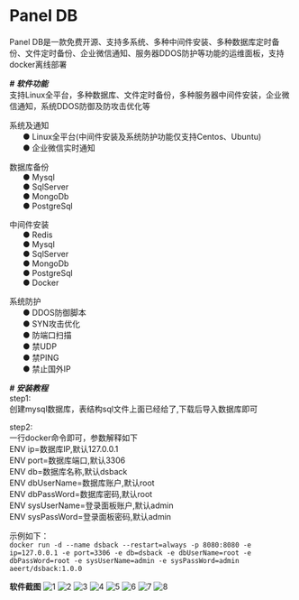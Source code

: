 # Panel DB
Panel DB是一款免费开源、支持多系统、多种中间件安装、多种数据库定时备份、文件定时备份、企业微信通知、服务器DDOS防护等功能的运维面板，支持docker离线部署

***# 软件功能***</br>
支持Linux全平台，多种数据库、文件定时备份，多种服务器中间件安装，企业微信通知，系统DDOS防御及防攻击优化等

系统及通知</br>
&nbsp;&nbsp;&nbsp;&nbsp;&nbsp;&nbsp;● Linux全平台(中间件安装及系统防护功能仅支持Centos、Ubuntu)</br>
&nbsp;&nbsp;&nbsp;&nbsp;&nbsp;&nbsp;● 企业微信实时通知

数据库备份</br>
&nbsp;&nbsp;&nbsp;&nbsp;&nbsp;&nbsp;● Mysql</br>
&nbsp;&nbsp;&nbsp;&nbsp;&nbsp;&nbsp;● SqlServer</br>
&nbsp;&nbsp;&nbsp;&nbsp;&nbsp;&nbsp;● MongoDb</br>
&nbsp;&nbsp;&nbsp;&nbsp;&nbsp;&nbsp;● PostgreSql

中间件安装</br>
&nbsp;&nbsp;&nbsp;&nbsp;&nbsp;&nbsp;● Redis</br>
&nbsp;&nbsp;&nbsp;&nbsp;&nbsp;&nbsp;● Mysql</br>
&nbsp;&nbsp;&nbsp;&nbsp;&nbsp;&nbsp;● SqlServer</br>
&nbsp;&nbsp;&nbsp;&nbsp;&nbsp;&nbsp;● MongoDb</br>
&nbsp;&nbsp;&nbsp;&nbsp;&nbsp;&nbsp;● PostgreSql</br>
&nbsp;&nbsp;&nbsp;&nbsp;&nbsp;&nbsp;● Docker

系统防护</br>
&nbsp;&nbsp;&nbsp;&nbsp;&nbsp;&nbsp;● DDOS防御脚本</br>
&nbsp;&nbsp;&nbsp;&nbsp;&nbsp;&nbsp;● SYN攻击优化</br>
&nbsp;&nbsp;&nbsp;&nbsp;&nbsp;&nbsp;● 防端口扫描</br>
&nbsp;&nbsp;&nbsp;&nbsp;&nbsp;&nbsp;● 禁UDP</br>
&nbsp;&nbsp;&nbsp;&nbsp;&nbsp;&nbsp;● 禁PING</br>
&nbsp;&nbsp;&nbsp;&nbsp;&nbsp;&nbsp;● 禁止国外IP

***# 安装教程***</br>
step1:</br>
创建mysql数据库，表结构sql文件上面已经给了,下载后导入数据库即可</br>

step2:</br>
一行docker命令即可，参数解释如下</br>
ENV ip=数据库IP,默认127.0.0.1</br>
ENV port=数据库端口,默认3306</br>
ENV db=数据库名称,默认dsback</br>
ENV dbUserName=数据库账户,默认root</br>
ENV dbPassWord=数据库密码,默认root</br>
ENV sysUserName=登录面板账户,默认admin</br>
ENV sysPassWord=登录面板密码,默认admin</br>

示例如下：</br>
```docker run -d --name dsback --restart=always -p 8080:8080 -e ip=127.0.0.1 -e port=3306 -e db=dsback -e dbUserName=root -e dbPassWord=root -e sysUserName=admin -e sysPassWord=admin aeert/dsback:1.0.0```

**软件截图**
![1](https://user-images.githubusercontent.com/95081538/184537489-4f3b6fde-b33c-4f4c-99cf-975f7c14b5e8.png)
![2](https://user-images.githubusercontent.com/95081538/184536773-62ceec30-23a6-4d6c-8c51-52828ddd80cb.jpg)
![3](https://user-images.githubusercontent.com/95081538/184536778-6d13e0e7-cfc9-41b6-8198-f445304ae08c.jpg)
![4](https://user-images.githubusercontent.com/95081538/184536780-e648e985-cff9-44f6-9203-dc8e3c67a3a8.jpg)
![5](https://user-images.githubusercontent.com/95081538/184536784-3dec196c-6033-47df-a755-70985b2df6b0.jpg)
![6](https://user-images.githubusercontent.com/95081538/184536786-a33cd91b-5abe-4333-a2af-b7fe8a007cc3.jpg)
![7](https://user-images.githubusercontent.com/95081538/184536788-33b0d50c-5ee4-4391-b73d-e5f22146c7b0.jpg)
![8](https://user-images.githubusercontent.com/95081538/184536792-393c7e0c-7e17-4ac3-9683-6420c68e9839.jpg)
